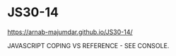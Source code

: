 # JS30-14

https://arnab-majumdar.github.io/JS30-14/

JAVASCRIPT COPING VS REFERENCE -  SEE CONSOLE.
